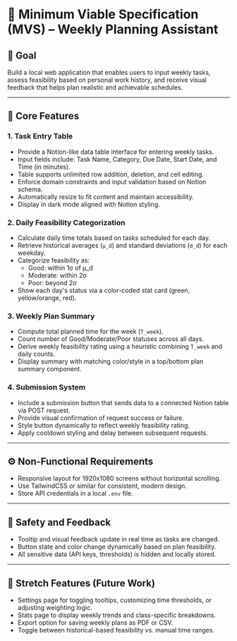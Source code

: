 # 🧩 Minimum Viable Specification (MVS) – Weekly Planning Assistant

## 🎯 Goal
Build a local web application that enables users to input weekly tasks, assess feasibility based on personal work history, and receive visual feedback that helps plan realistic and achievable schedules.

---

## 🔑 Core Features

### 1. Task Entry Table
- Provide a Notion-like data table interface for entering weekly tasks.
- Input fields include: Task Name, Category, Due Date, Start Date, and Time (in minutes).
- Table supports unlimited row addition, deletion, and cell editing.
- Enforce domain constraints and input validation based on Notion schema.
- Automatically resize to fit content and maintain accessibility.
- Display in dark mode aligned with Notion styling.

### 2. Daily Feasibility Categorization
- Calculate daily time totals based on tasks scheduled for each day.
- Retrieve historical averages (`μ_d`) and standard deviations (`σ_d`) for each weekday.
- Categorize feasibility as:
  - Good: within 1σ of μ_d
  - Moderate: within 2σ
  - Poor: beyond 2σ
- Show each day's status via a color-coded stat card (green, yellow/orange, red).

### 3. Weekly Plan Summary
- Compute total planned time for the week (`T_week`).
- Count number of Good/Moderate/Poor statuses across all days.
- Derive weekly feasibility rating using a heuristic combining `T_week` and daily counts.
- Display summary with matching color/style in a top/bottom plan summary component.

### 4. Submission System
- Include a submission button that sends data to a connected Notion table via POST request.
- Provide visual confirmation of request success or failure.
- Style button dynamically to reflect weekly feasibility rating.
- Apply cooldown styling and delay between subsequent requests.

---

## ⚙️ Non-Functional Requirements
- Responsive layout for 1920x1080 screens without horizontal scrolling.
- Use TailwindCSS or similar for consistent, modern design.
- Store API credentials in a local `.env` file.

---

## 🧪 Safety and Feedback
- Tooltip and visual feedback update in real time as tasks are changed.
- Button state and color change dynamically based on plan feasibility.
- All sensitive data (API keys, thresholds) is hidden and locally stored.

---

## 🌱 Stretch Features (Future Work)
- Settings page for toggling tooltips, customizing time thresholds, or adjusting weighting logic.
- Stats page to display weekly trends and class-specific breakdowns.
- Export option for saving weekly plans as PDF or CSV.
- Toggle between historical-based feasibility vs. manual time ranges.
